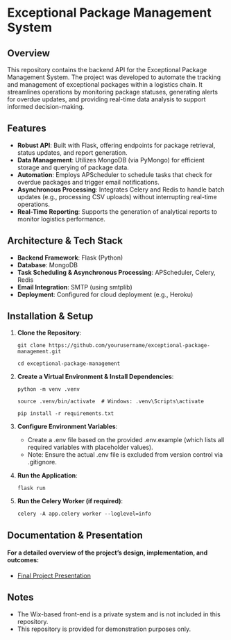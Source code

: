 # Exceptional Package Management System

## Overview

This repository contains the backend API for the Exceptional Package Management System. The project was developed to
automate the tracking and management of exceptional packages within a logistics chain. It streamlines operations by
monitoring package statuses, generating alerts for overdue updates, and providing real-time data analysis to support
informed decision-making.

## Features

- **Robust API**: Built with Flask, offering endpoints for package retrieval, status updates, and report generation.
- **Data Management**: Utilizes MongoDB (via PyMongo) for efficient storage and querying of package data.
- **Automation**: Employs APScheduler to schedule tasks that check for overdue packages and trigger email notifications.
- **Asynchronous Processing**: Integrates Celery and Redis to handle batch updates (e.g., processing CSV uploads)
  without interrupting real-time operations.
- **Real-Time Reporting**: Supports the generation of analytical reports to monitor logistics performance.

## Architecture & Tech Stack

- **Backend Framework**: Flask (Python)
- **Database**: MongoDB
- **Task Scheduling & Asynchronous Processing**: APScheduler, Celery, Redis
- **Email Integration**: SMTP (using smtplib)
- **Deployment**: Configured for cloud deployment (e.g., Heroku)

## Installation & Setup

1. **Clone the Repository**:

   ``git clone https://github.com/yourusername/exceptional-package-management.git``

   ``cd exceptional-package-management``
2. **Create a Virtual Environment & Install Dependencies**:

   ``python -m venv .venv``

   ``source .venv/bin/activate  # Windows: .venv\Scripts\activate``

   ``pip install -r requirements.txt``

3. **Configure Environment Variables**:
    - Create a .env file based on the provided .env.example (which lists all required variables with placeholder
      values).
    - Note: Ensure the actual .env file is excluded from version control via .gitignore.
4. **Run the Application**:

   ``flask run``

5. **Run the Celery Worker (if required)**:

   ``celery -A app.celery worker --loglevel=info``


## Documentation & Presentation

#### For a detailed overview of the project’s design, implementation, and outcomes:

  - [Final Project Presentation](final%20project%20presentation.pdf)


## Notes

- The Wix-based front-end is a private system and is not included in this repository.
- This repository is provided for demonstration purposes only.









